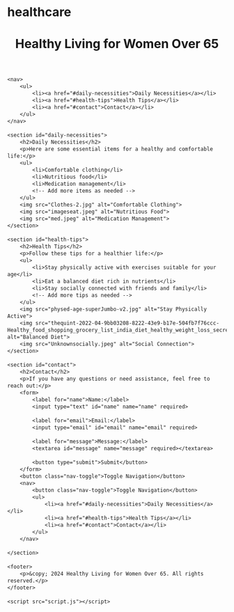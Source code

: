 # healthcare

<!DOCTYPE html>
<html lang="en">
<head>
    <meta charset="UTF-8">
    <meta name="viewport" content="width=device-width, initial-scale=1.0">
    <title>Healthy Living for Women Over 65</title>
    <link rel="stylesheet" href="style.css">
</head>
<body>
    <header>
        <h1>Healthy Living for Women Over 65</h1>
    </header>

    <nav>
        <ul>
            <li><a href="#daily-necessities">Daily Necessities</a></li>
            <li><a href="#health-tips">Health Tips</a></li>
            <li><a href="#contact">Contact</a></li>
        </ul>
    </nav>

    <section id="daily-necessities">
        <h2>Daily Necessities</h2>
        <p>Here are some essential items for a healthy and comfortable life:</p>
        <ul>
            <li>Comfortable clothing</li>
            <li>Nutritious food</li>
            <li>Medication management</li>
            <!-- Add more items as needed -->
        </ul>
        <img src="Clothes-2.jpg" alt="Comfortable Clothing">
        <img src="imageseat.jpeg" alt="Nutritious Food">
        <img src="med.jpeg" alt="Medication Management">
    </section>

    <section id="health-tips">
        <h2>Health Tips</h2>
        <p>Follow these tips for a healthier life:</p>
        <ul>
            <li>Stay physically active with exercises suitable for your age</li>
            <li>Eat a balanced diet rich in nutrients</li>
            <li>Stay socially connected with friends and family</li>
            <!-- Add more tips as needed -->
        </ul>
        <img src="physed-age-superJumbo-v2.jpg" alt="Stay Physically Active">
        <img src="thequint-2022-04-9bb03208-8222-43e9-b17e-504fb7f76ccc-Healthy_food_shopping_grocery_list_india_diet_healthy_weight_loss_secret_tip.jpg.webp" alt="Balanced Diet">
        <img src="Unknownsocially.jpeg" alt="Social Connection">
    </section>

    <section id="contact">
        <h2>Contact</h2>
        <p>If you have any questions or need assistance, feel free to reach out:</p>
        <form>
            <label for="name">Name:</label>
            <input type="text" id="name" name="name" required>

            <label for="email">Email:</label>
            <input type="email" id="email" name="email" required>

            <label for="message">Message:</label>
            <textarea id="message" name="message" required></textarea>

            <button type="submit">Submit</button>
        </form>
        <button class="nav-toggle">Toggle Navigation</button>
        <nav>
            <button class="nav-toggle">Toggle Navigation</button>
            <ul>
                <li><a href="#daily-necessities">Daily Necessities</a></li>
                <li><a href="#health-tips">Health Tips</a></li>
                <li><a href="#contact">Contact</a></li>
            </ul>
        </nav>
        
    </section>

    <footer>
        <p>&copy; 2024 Healthy Living for Women Over 65. All rights reserved.</p>
    </footer>

    <script src="script.js"></script>
</body>
</html>
